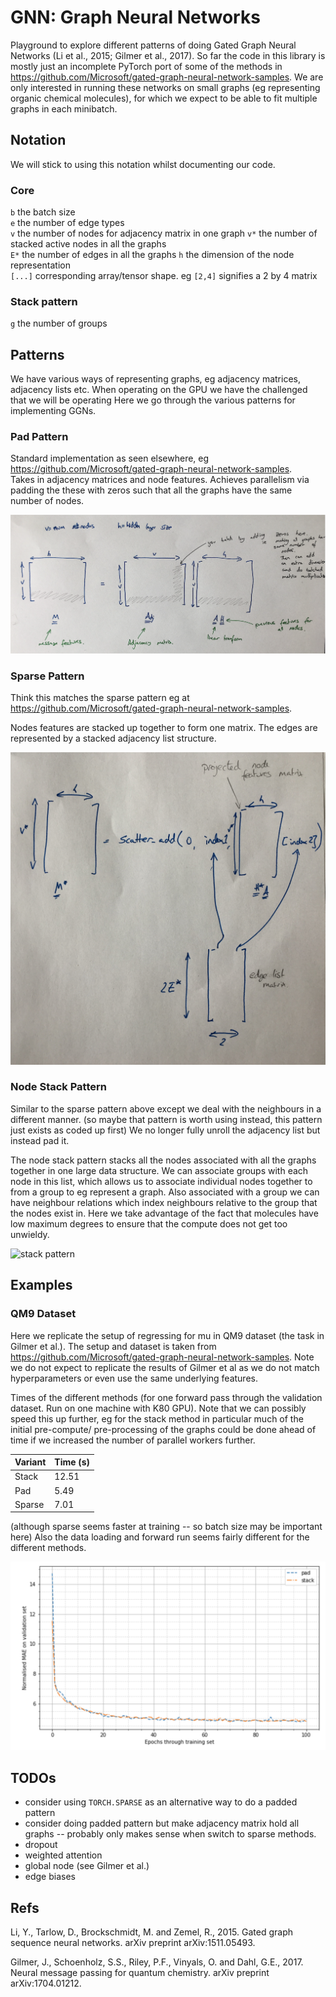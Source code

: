 # GNN: Graph Neural Networks

Playground to explore different patterns of doing Gated Graph Neural Networks (Li et al., 2015; Gilmer et al., 2017).
So far the code in this library is mostly just an incomplete PyTorch port of some of the methods in
 https://github.com/Microsoft/gated-graph-neural-network-samples.
We are only interested in running these networks on small graphs (eg representing organic chemical molecules), for which
we expect to be able to fit multiple graphs in each minibatch.

## Notation
We will stick to using this notation whilst documenting our code.

### Core  
`b` the batch size  
`e` the number of edge types  
`v` the number of nodes for adjacency matrix in one graph
`v*` the number of stacked active nodes in all the graphs  
`E*` the number of edges in all the graphs
`h` the dimension of the node representation    
`[...]` corresponding array/tensor shape. eg `[2,4]` signifies a 2 by 4 matrix

### Stack pattern
`g` the number of groups

## Patterns

We have various ways of representing graphs, eg adjacency matrices, adjacency lists etc.
When operating on the GPU we have the challenged that we will be operating
Here we go through the various patterns for implementing GGNs. 

### Pad Pattern

Standard implementation as seen elsewhere, eg https://github.com/Microsoft/gated-graph-neural-network-samples.  
Takes in adjacency matrices and node features. Achieves parallelism via padding the these with zeros such that all the
graphs have the same number of nodes.

![pad pattern](imgs/pad_pattern.png)


### Sparse Pattern
Think this matches the sparse pattern eg at https://github.com/Microsoft/gated-graph-neural-network-samples.  

Nodes features are stacked up together to form one matrix.
The edges are represented by a stacked adjacency list structure.


![sparse pattern](imgs/sparse_pattern.JPG)


### Node Stack Pattern

Similar to the sparse pattern above except we deal with the neighbours in a different manner.
(so maybe that pattern is worth using instead, this pattern just exists as coded up first)
We no longer fully unroll the adjacency list but instead pad it.

The node stack pattern  stacks all the nodes associated with all the graphs together in one large data structure.
We can associate groups with each node in this list, which allows us to associate individual nodes together to from a
group to eg represent a graph. Also associated with a group we can have neighbour relations which index 
neighbours relative to the group that the nodes exist in.
Here we take advantage of the fact that molecules have low maximum degrees to ensure that the compute does not get too 
unwieldy.

![stack pattern](imgs/stack_pattern.png)



## Examples 


### QM9 Dataset

Here we replicate the setup of regressing for mu in QM9 dataset (the task in Gilmer et al.).
The setup and dataset is taken from https://github.com/Microsoft/gated-graph-neural-network-samples.
Note we do not expect to replicate the results of Gilmer et al as we do not match hyperparameters or even use the same 
underlying features.


Times of the different methods (for one forward pass through the validation dataset. Run on one machine with K80 GPU).
Note that we can possibly speed this up further, eg for the stack method in particular much of the initial pre-compute/
pre-processing of the graphs could be done ahead of time if we increased the number of parallel workers further.

| Variant       | Time (s)      |
| ------------- | ------------- |
| Stack         | 12.51         |
| Pad           | 5.49          |
| Sparse        | 7.01          |

(although sparse seems faster at training -- so batch size may be important here)
Also the data loading and forward run seems fairly different for the different methods.

![stack versus pad performance as function of epoch](imgs/stack_versus_pad_training_on_mu.png)


## TODOs
* consider using `TORCH.SPARSE` as an alternative way to do a padded pattern 
* consider doing padded pattern but make adjacency matrix hold all graphs -- probably only makes sense when switch to
sparse methods.
* dropout
* weighted attention
* global node (see Gilmer et al.)
* edge biases


## Refs

  Li, Y., Tarlow, D., Brockschmidt, M. and Zemel, R., 2015. Gated graph sequence neural networks.
  arXiv preprint arXiv:1511.05493.  

  Gilmer, J., Schoenholz, S.S., Riley, P.F., Vinyals, O. and Dahl, G.E., 2017.
  Neural message passing for quantum chemistry. arXiv preprint arXiv:1704.01212.
